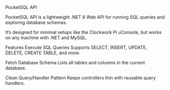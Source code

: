 PocketSQL API

PocketSQL API is a lightweight .NET 8 Web API for running SQL queries and exploring database schemas.

It’s designed for minimal setups like the Clockwork Pi uConsole, but works on any machine with .NET and MySQL.

Features
Execute SQL Queries
Supports SELECT, INSERT, UPDATE, DELETE, CREATE TABLE, and more.

Fetch Database Schema
Lists all tables and columns in the current database.

Clean Query/Handler Pattern
Keeps controllers thin with reusable query handlers.
